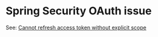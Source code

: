 # Spring Security OAuth issue

See: [Cannot refresh access token without explicit scope](https://github.com/spring-projects/spring-security-oauth/issues/1416)
